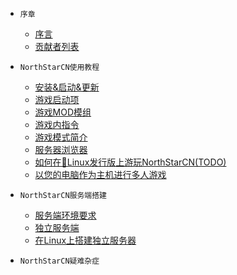 - `序章`

  - [序言](README.md)
  - [贡献者列表](contributors.md)

- `NorthStarCN使用教程`

  - [安装&启动&更新](installing-northstar/basic-setup.md)
  - [游戏启动项](using-northstar/launch-arguments.md)
  - [游戏MOD模组](using-northstar/mods.md)
  - [游戏内指令](using-northstar/commands.md)
  - [游戏模式简介](using-northstar/gamemodes.md)
  - [服务器浏览器](using-northstar/server-browser.md)
  - [如何在🐧Linux发行版上游玩NorthStarCN(TODO)](installing-northstar/playing-on-linux.md)
  - [以您的电脑作为主机进行多人游戏](servers/dedicated-server/basic-listen-server.md)

- `NorthStarCN服务端搭建`

  - [服务端环境要求](servers/dedicated-server/basic-requirements.md)
  - [独立服务端](servers/dedicated-server/README.md)
  - [在Linux上搭建独立服务器](servers/dedicated-server/hosting-on-linux.md)

- `NorthStarCN疑难杂症`
